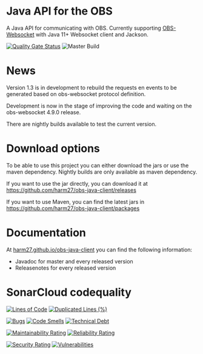 # Java API for the OBS
A Java API for communicating with OBS.
Currently supporting [OBS-Websocket](https://github.com/Palakis/obs-websocket) with Java 11+ Websocket client and Jackson.

[![Quality Gate Status](https://sonarcloud.io/api/project_badges/measure?project=harm27_obs-java-client&metric=alert_status)](https://sonarcloud.io/dashboard?id=harm27_obs-java-client)
![Master Build](https://github.com/harm27/obs-java-client/workflows/Master%20Build/badge.svg)

# News
Version 1.3 is in development to rebuild the requests en events to be generated based on obs-websocket protocol definition.

Development is now in the stage of improving the code and waiting on the obs-websocket 4.9.0 release.

There are nightly builds available to test the current version.

# Download options
To be able to use this project you can either download the jars or use the maven dependency. Nightly builds are only available as maven dependency.

If you want to use the jar directly, you can download it at https://github.com/harm27/obs-java-client/releases

If you want to use Maven, you can find the latest jars in https://github.com/harm27/obs-java-client/packages

# Documentation
At [harm27.github.io/obs-java-client](https://harm27.github.io/obs-java-client) you can find the following information:
- Javadoc for master and every released version
- Releasenotes for every released version

# SonarCloud codequality
[![Lines of Code](https://sonarcloud.io/api/project_badges/measure?project=harm27_obs-java-client&metric=ncloc)](https://sonarcloud.io/dashboard?id=harm27_obs-java-client)
[![Duplicated Lines (%)](https://sonarcloud.io/api/project_badges/measure?project=harm27_obs-java-client&metric=duplicated_lines_density)](https://sonarcloud.io/dashboard?id=harm27_obs-java-client)


[![Bugs](https://sonarcloud.io/api/project_badges/measure?project=harm27_obs-java-client&metric=bugs)](https://sonarcloud.io/dashboard?id=harm27_obs-java-client)
[![Code Smells](https://sonarcloud.io/api/project_badges/measure?project=harm27_obs-java-client&metric=code_smells)](https://sonarcloud.io/dashboard?id=harm27_obs-java-client)
[![Technical Debt](https://sonarcloud.io/api/project_badges/measure?project=harm27_obs-java-client&metric=sqale_index)](https://sonarcloud.io/dashboard?id=harm27_obs-java-client)

[![Maintainability Rating](https://sonarcloud.io/api/project_badges/measure?project=harm27_obs-java-client&metric=sqale_rating)](https://sonarcloud.io/dashboard?id=harm27_obs-java-client)
[![Reliability Rating](https://sonarcloud.io/api/project_badges/measure?project=harm27_obs-java-client&metric=reliability_rating)](https://sonarcloud.io/dashboard?id=harm27_obs-java-client)

[![Security Rating](https://sonarcloud.io/api/project_badges/measure?project=harm27_obs-java-client&metric=security_rating)](https://sonarcloud.io/dashboard?id=harm27_obs-java-client)
[![Vulnerabilities](https://sonarcloud.io/api/project_badges/measure?project=harm27_obs-java-client&metric=vulnerabilities)](https://sonarcloud.io/dashboard?id=harm27_obs-java-client)
